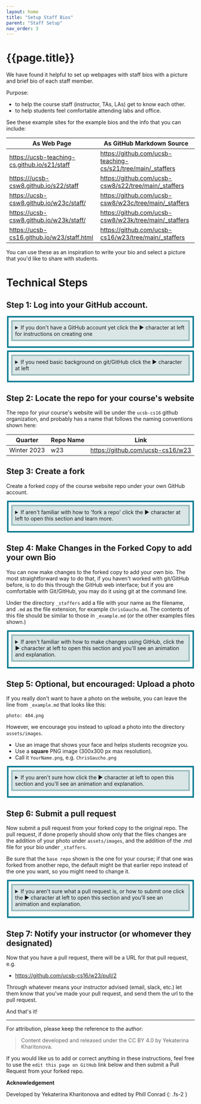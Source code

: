 ```yaml
---
layout: home
title: "Setup Staff Bios" 
parent: "Staff Setup"
nav_order: 3
---
```


<style>
 summary { 
     border: 4px solid #9CBEBE;
     padding: 0.5em;
     background-color:  #DAE6E6;
     margin-bottom: 0.5em;
 }

 summary p {
  margin: 0px;
  padding 0px;
  display: inline-block;
 }
    
 details { 
    margin-top: 0.5em;
    margin-bottom: 0.5em;
    margin-left: auto;
    margin-right: auto;
    width: 95%;
    border: 4px solid #047C91;
    padding: 0.5em;
 }
</style>

# {{page.title}}

We have found it helpful to set up webpages with staff bios with
a picture and brief bio of each staff member.  

Purpose:

* to help the course staff (instructor, TAs, LAs) get to know each other.
* to help students feel comfortable attending labs and office.

See these example sites for the example bios and the info that you can include: 

| As Web Page | As GitHub Markdown Source |
|-------------|---------------------------|
| <https://ucsb-teaching-cs.github.io/s21/staff> | <https://github.com/ucsb-teaching-cs/s21/tree/main/_staffers> |
| <https:///ucsb-csw8.github.io/s22/staff> | <https://github.com/ucsb-csw8/s22/tree/main/_staffers> |
| <https://ucsb-csw8.github.io/w23c/staff/> | <https://github.com/ucsb-csw8/w23c/tree/main/_staffers> |
| <https://ucsb-csw8.github.io/w23k/staff/> | <https://github.com/ucsb-csw8/w23k/tree/main/_staffers> |
| <https://ucsb-cs16.github.io/w23/staff.html> | <https://github.com/ucsb-cs16/w23/tree/main/_staffers> |

You can use these as an inspiration to write your bio and select a picture that you'd like to share with students.

# Technical Steps

## Step 1: Log into your GitHub account.

<details>
<summary>
If you don't have a GitHub account yet click the ▶ character at left for instructions on creating one
</summary>

You will need a GitHub account; you can sign up for one at <https://github.com> on the free plan.  (You may also like to get the GitHub Student Developer Pack at <https://education.github.com/pack> but you won't need that to create your bio.)

</details>

<details>
	
<summary>
If you need basic background on git/GitHub click the ▶ character at left
</summary>
	
## Version Control

First, a bit of background.

git and GitHub are two of the currently popular tools to keep track of the changes in text-based files.

### What's the difference between git and GitHub?
	
A lot of times you'll hear people use these terms interchangeably but that's not entirely correct.

**git** runs locally on your computer and keeps track of the changes that you make to the files on your machine.
You won't be able to share these changes with your teammates using git alone, and that's where GitHub comes in.

**GitHub** is a web service, a "cloud" platform that hosts your projects in repositories and allows you to share your repos with the world.
There are alternative solutions to GitHub, such as GitLab and BitBucket, but they are all designed to let you `push` your local changes to the cloud to enable backup, sharing, and collaboration.

### Basic git/GitHub references and tutorials

Here's a **GitHub Basics Tutorial - How to Use GitHub** <https://youtube.com/watch?v=x0EYpi38Yp4> to get you started.

You might also find it useful to look over the [Git Tutorial: Get Started with Version Control](https://www.taniarascia.com/getting-started-with-git) 
and [Command Line Tutorial: Usage in Linux and macOS](https://www.taniarascia.com/how-to-use-the-command-line-for-apple-macos-and-linux/) by Tania Rascia.

These visual guides might also be helpful in exposing what's going on behind each `git` command you run:
* A Grip On Git (A Simple, Visual Git Tutorial) <https://agripongit.vincenttunru.com>
* Version Control with Git <https://zuckermanbrain.github.io/git-novice>
* A Visual Git Reference <https://marklodato.github.io/visual-git-guide/index-en.html>

</details>

## Step 2: Locate the repo for your course's website

The repo for your course's website will be under the `ucsb-cs16` github organization, and probably has a name that follows the naming conventions shown here:

| Quarter                         | Repo Name  | Link                               |
|---------------------------------|------------|------------------------------------|
| Winter 2023 | w23     | <https://github.com/ucsb-cs16/w23> |

## Step 3: Create a fork

Create a forked copy of the course website repo under your own GitHub account.
	
<details>
<summary>
If aren't familiar with how to 'fork a repo' click the ▶ character at left to open this section and learn more.
</summary>

Navigate to the course repo. In the instructions below, I'm showing the interface for
the `w23k` repo.  Then, as shown in the animation below, click on the button at the upper right labeled "Fork" and proceed to
create a fork of the repo under your own github id (the `owner` will show as your GitHub id, e.g. `pconrad` in the animation shown below.)

![fork-w23k](https://user-images.githubusercontent.com/1119017/211179628-035e335f-60b6-4af0-abfe-9252e74f67c2.gif)

You have now created a fork of the original repo (e.g. `github.com/pconrad/w23`).

What happens next is that you'll make changes **in your forked copy**, then do what's called a *Pull Request* back to the original course website repo.

</details>

## Step 4: Make Changes in the Forked Copy to add your own Bio

You can now make changes to the forked copy to add your own bio.  The most straightforward way to do that, if you haven't worked with git/GitHub before, is to do this through the GitHub web interface; but if you are comfortable with Git/GitHub, you may do it using git at the command line.

Under the directory `_staffers` add a file with your name as the filename, and `.md` as the file extension, for example `ChrisGaucho.md`.   The contents of this file should be similar to those in `_example.md` (or the other examples files shown.)

<details>
<summary>
If aren't familiar with how to make changes using GitHub, click the ▶ character at left to open this section and you'll see an animation and explanation.
</summary>
	
Follow these steps as illustrated in the animation below
	
1. Navigate to the website, and click on the directory `_staffers`
2. Click on the `_example.md` file and then click the pencil icon to edit it.
3. Copy the contents, and then cancel out of edit mode.
4. Click to add a new file, and call the file `ChrisGaucho.md` (or whatever your name is followed by `.md`)
5. Paste in the contents from `_example.md`
6. Edit to change it to your own content.

![create-chris-gaucho md](https://user-images.githubusercontent.com/1119017/211180246-bd8a25eb-6313-4d34-b728-b48f9bb6065e.gif)
	
</details>
	
## Step 5: Optional, but encouraged: Upload a photo

If you really don't want to have a photo on the website, you can leave the line from `_example.md` that looks like this:
	
```
photo: 404.png
```

However, we encourage you instead to upload a photo into the directory `assets/images`.
	
* Use an image that shows your face and helps students recognize you.
* Use a **square** PNG image (300x300 px max resolution).
* Call it `YourName.png`, e.g. `ChrisGaucho.png`

<details>
<summary>
If you aren't sure how click the ▶ character at left to open this section and you'll see an animation and explanation.
</summary>
	
Follow these steps as illustrated in the animation below

1. Have a file called YourName.png somewhere on your hard drive
2. Navigate to your forked repo
3. Click on the `assets/images` directory
4. Click Upload Files
5. Locate the YourName.png file
6. Scroll down and click "Commit Changes"

![upload-image](https://user-images.githubusercontent.com/1119017/211181012-2cef06f8-67c9-4f2d-8b21-bc77a7098d9d.gif)

</details>	
	
	
## Step 6: Submit a pull request

Now submit a pull request from your forked copy to the original repo.   The pull request, if done properly should show only that the files changes are the addition of your photo under `assets/images`, and the addition of the .md file for your bio under `_staffers`. 
	
Be sure that the `base repo` shown is the one for your course; if that one was forked from another repo, the default might be that earlier repo instead
of the one you want, so you might need to change it.
	
<details>
<summary>
If you aren't sure what a pull request is, or how to submit one click the ▶ character at left to open this section and you'll see an animation and explanation.
</summary>
	
	
You now have a forked copy of the course website with your changes. The next step is to request that the person in charge of the course website (typically the instructor, or possibly one of the course staff) does a *pull* to pull your changes from the forked copy into the official copy of the repo for the course website.

This is done through what is called a pull request.
	
To submit a pull request:

1. Navigate to the web page for the original repo.
2. Click the Pull Requests tab, then the green `New Pull Request` button at upper right.
3. You want the *base repository* to be the one in the `ucsb-csw8` organization for *your course* and you want the *head repository* to be your fork.  
   * The arrow should show the direction in which the changes are flowing, from your fork to the main repo.  
   * Sometimes you may need to toggle the `compare across forks` link to get the proper options to show up.
4. Click the green `Create Pull Request` button again.
5. Verify that the changes shown are the ones you want (i.e. just your new bio and the new image).
6. Fill in a commit message and an optional longer description as shown in the animation.
7. Copy the URL for the pull request; we'll send a message with that URL in the next step.
	
![pull-request](https://user-images.githubusercontent.com/1119017/211181273-deca4f7f-5257-4741-b7b6-0425fee959f1.gif)
	
</details>

## Step 7: Notify your instructor (or whomever they designated)
	
Now that you have a pull request, there will be a URL for that pull request, e.g.

* <https://github.com/ucsb-cs16/w23/pull/2>
	
Through whatever means your instructor advised (email, slack, etc.) let them know that you've made your pull request, and 
send them the url to the pull request.
	
And that's it! 	
	
---------

For attribution, please keep the reference to the author:

> Content developed and released under the CC BY 4.0 by Yekaterina Kharitonova.

If you would like us to add or correct anything in these instructions, feel free to use the `edit this page on GitHub` link below and then submit a Pull Request from your forked repo.

**Acknowledgement**

Developed by Yekaterina Kharitonova and edited by Phill Conrad
{: .fs-2 }
